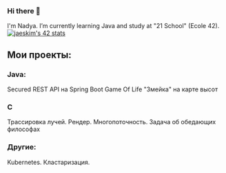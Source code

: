 ### Hi there 👋

I'm Nadya. I’m currently learning Java and study at "21 School" (Ecole 42).
[![jaeskim's 42 stats](https://badge42.herokuapp.com/api/stats/kbrady?privacyName=true)](https://github.com/JaeSeoKim/badge42)


<h2>Мои проекты:</h2>

<h3>Java:</h3>

Secured REST API на Spring Boot
Game Of Life
"Змейка" на карте высот
  
<h3>C</h3>

Трассировка лучей. Рендер.
Многопоточность. Задача об обедающих философах

<h3>Другие:</h3>

Kubernetes. Кластаризация.
